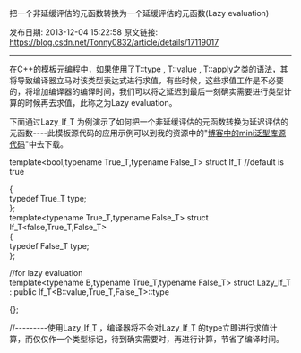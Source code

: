 把一个非延缓评估的元函数转换为一个延缓评估的元函数(Lazy evaluation)

发布日期: 2013-12-04 15:22:58
原文链接: https://blog.csdn.net/Tonny0832/article/details/17119017

---

在C++的模板元编程中，如果使用了T::type , T::value , T::apply之类的语法，其将导致编译器立马对该类型表达式进行求值，有些时候，这些求值工作是不必要的，将增加编译器的编译时间，我们可以将之延迟到最后一刻确实需要进行类型计算的时候再去求值，此称之为Lazy evaluation。

下面通过Lazy_If_T 为例演示了如何把一个非延缓评估的元函数转换为延迟评估的元函数----此模板源代码的应用示例可以到我的资源中的"[博客中的mini泛型库源代码](http://download.csdn.net/detail/tonny0832/6373127)"中去下载。

  


template<bool,typename True_T,typename False_T> struct If_T //default is true

{   
typedef True_T type;   
};   
template<typename True_T,typename False_T> struct If_T<false,True_T,False_T>   
{   
typedef False_T type;   
};   
  
  
//for lazy evaluation   
template<typename B,typename True_T,typename False_T> struct Lazy_If_T : public If_T<B::value,True_T,False_T>::type   


{};

//---------使用Lazy_If_T ，编译器将不会对Lazy_If_T 的type立即进行求值计算，而仅仅作一个类型标记，待到确实需要时，再进行计算，节省了编译时间。
